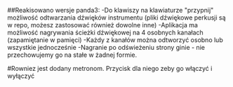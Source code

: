 ##Reakisowano wersje panda3:
-Do klawiszy na klawiaturze "przypnij" możliwość odtwarzania dźwięków instrumentu (pliki dźwiękowe perkusji są w repo, możesz zastosować również dowolne inne)
-Aplikacja ma możliwość nagrywania ścieżki dźwiękowej na 4 osobnych kanałach (zapamiętanie w pamięci)
-Każdy z kanałów można odtworzyć osobno lub wszystkie jednocześnie
-Nagranie po odświeżeniu strony ginie - nie przechowujemy go na stałe w żadnej formie.

#Rowniez jest dodany metronom. Przycisk dla niego zeby go włączyć i wyłączyć
